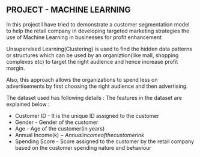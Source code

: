 ## PROJECT - MACHINE LEARNING

In this project I have tried to demonstrate a customer segmentation model to help the retail company in developing targeted marketing strategies the use of Machine Learning in businesses for profit enhancement

Unsupervised Learning(Clustering) is used to find the hidden data patterns or structures which can be used by an organiztion(like mall, shopping complexes etc) to target the right audience and hence increase profit margin.

Also, this approach allows the organizations to spend less on advertisements by first choosing the right audience and then advertising.


The dataset used has following details : The features in the dataset are explained below :

- Customer ID - It is the unique ID assigned to the customer
- Gender - Gender of the customer
- Age - Age of the customer(in years)
- Annual Income(k$) - Annual income of the customer in k$
- Spending Score - Score assigned to the customer by the retail company based on the customer spending nature and behaviour
